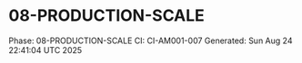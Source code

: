# 08-PRODUCTION-SCALE
Phase: 08-PRODUCTION-SCALE
CI: CI-AM001-007
Generated: Sun Aug 24 22:41:04 UTC 2025
